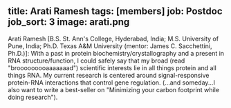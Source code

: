 title: Arati Ramesh
tags: [members]
job: Postdoc
job_sort: 3
image: arati.png
---
Arati Ramesh [B.S. St. Ann's College, Hyderabad, India; M.S. University of Pune, India; Ph.D. Texas A&M University (mentor: James C. Sacchettini, Ph.D.)]: With a past in protein biochemistry/crystallography and a present in RNA structure/function, I could safely say that my broad (read "brooooooooaaaaaaad") scientific interests lie in all things protein and all things RNA. My current research is centered around signal-responsive protein-RNA interactions that control gene regulation. (...and someday...I also want to write a best-seller on "Minimizing your carbon footprint while doing research").